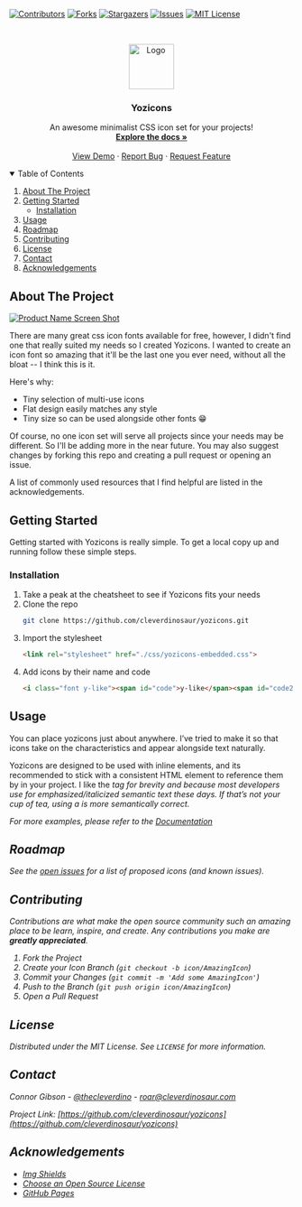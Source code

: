 <!-- PROJECT SHIELDS -->
<!--
*** I'm using markdown "reference style" links for readability.
*** Reference links are enclosed in brackets [ ] instead of parentheses ( ).
*** See the bottom of this document for the declaration of the reference variables
*** for contributors-url, forks-url, etc. This is an optional, concise syntax you may use.
*** https://www.markdownguide.org/basic-syntax/#reference-style-links
-->
[![Contributors][contributors-shield]][contributors-url]
[![Forks][forks-shield]][forks-url]
[![Stargazers][stars-shield]][stars-url]
[![Issues][issues-shield]][issues-url]
[![MIT License][license-shield]][license-url]



<!-- PROJECT LOGO -->
<br />
<p align="center">
  <a href="https://cleverdinosaur.com">
    <img src="https://cleverdinosaur.com/wp-content/uploads/2020/12/cropped-smart-logo.png" alt="Logo" width="80" height="80">
  </a>

  <h3 align="center">Yozicons</h3>

  <p align="center">
    An awesome minimalist CSS icon set for your projects!
    <br />
    <a href="#"><strong>Explore the docs »</strong></a>
    <br />
    <br />
    <a href="#">View Demo</a>
    ·
    <a href="https://github.com/cleverdinosaur/yozicons/issues">Report Bug</a>
    ·
    <a href="https://github.com/cleverdinosaur/yozicons/issues">Request Feature</a>
  </p>
</p>



<!-- TABLE OF CONTENTS -->
<details open="open">
  <summary>Table of Contents</summary>
  <ol>
    <li>
      <a href="#about-the-project">About The Project</a>
    </li>
    <li>
      <a href="#getting-started">Getting Started</a>
      <ul>
        <li><a href="#installation">Installation</a></li>
      </ul>
    </li>
    <li><a href="#usage">Usage</a></li>
    <li><a href="#roadmap">Roadmap</a></li>
    <li><a href="#contributing">Contributing</a></li>
    <li><a href="#license">License</a></li>
    <li><a href="#contact">Contact</a></li>
    <li><a href="#acknowledgements">Acknowledgements</a></li>
  </ol>
</details>



<!-- ABOUT THE PROJECT -->
## About The Project

[![Product Name Screen Shot][product-screenshot]](https://cleverdinosaur.com)

There are many great css icon fonts available for free, however, I didn't find one that really suited my needs so I created Yozicons. I wanted to create an icon font so amazing that it'll be the last one you ever need, without all the bloat -- I think this is it.

Here's why:
* Tiny selection of multi-use icons
* Flat design easily matches any style
* Tiny size so can be used alongside other fonts :grin:

Of course, no one icon set will serve all projects since your needs may be different. So I'll be adding more in the near future. You may also suggest changes by forking this repo and creating a pull request or opening an issue. 

A list of commonly used resources that I find helpful are listed in the acknowledgements.



<!-- GETTING STARTED -->
## Getting Started
Getting started with Yozicons is really simple.
To get a local copy up and running follow these simple steps.


### Installation

1. Take a peak at the cheatsheet to see if Yozicons fits your needs
2. Clone the repo
   ```sh
   git clone https://github.com/cleverdinosaur/yozicons.git
   ```
3. Import the stylesheet
   ```HTML
   <link rel="stylesheet" href="./css/yozicons-embedded.css">
   ```
4. Add icons by their name and code
   ```HTML
   <i class="font y-like"><span id="code">y-like</span><span id="code2">0x69</span></i>
   ```



<!-- USAGE EXAMPLES -->
## Usage

You can place yozicons just about anywhere. I’ve tried to make it so that icons take on the characteristics and appear alongside text naturally.

Yozicons are designed to be used with inline elements, and its recommended to stick with a consistent HTML element to reference them by in your project. I like the <i> tag for brevity and because most developers use <em></em> for emphasized/italicized semantic text these days. If that’s not your cup of tea, using a <span> is more semantically correct.

_For more examples, please refer to the [Documentation](https://cleverdinosaur.com/projects/yozicon)_



<!-- ROADMAP -->
## Roadmap

See the [open issues](https://github.com/cleverdinosaur/yozicons/issues) for a list of proposed icons (and known issues).



<!-- CONTRIBUTING -->
## Contributing

Contributions are what make the open source community such an amazing place to be learn, inspire, and create. Any contributions you make are **greatly appreciated**.

1. Fork the Project
2. Create your Icon Branch (`git checkout -b icon/AmazingIcon`)
3. Commit your Changes (`git commit -m 'Add some AmazingIcon'`)
4. Push to the Branch (`git push origin icon/AmazingIcon`)
5. Open a Pull Request



<!-- LICENSE -->
## License

Distributed under the MIT License. See `LICENSE` for more information.



<!-- CONTACT -->
## Contact

Connor Gibson - [@thecleverdino](https://twitter.com/thecleverdino) - roar@cleverdinosaur.com

Project Link: [https://github.com/cleverdinosaur/yozicons](https://github.com/cleverdinosaur/yozicons)



<!-- ACKNOWLEDGEMENTS -->
## Acknowledgements
* [Img Shields](https://shields.io)
* [Choose an Open Source License](https://choosealicense.com)
* [GitHub Pages](https://pages.github.com)





<!-- MARKDOWN LINKS & IMAGES -->
<!-- https://www.markdownguide.org/basic-syntax/#reference-style-links -->
[contributors-shield]: https://img.shields.io/github/contributors/cleverdinosaur/yozicons.svg?style=for-the-badge
[contributors-url]: https://github.com/cleverdinosaur/yozicons/graphs/contributors
[forks-shield]: https://img.shields.io/github/forks/cleverdinosaur/yozicons.svg?style=for-the-badge
[forks-url]: https://github.com/cleverdinosaur/yozicons/network/members
[stars-shield]: https://img.shields.io/github/stars/cleverdinosaur/yozicons.svg?style=for-the-badge
[stars-url]: https://github.com/cleverdinosaur/yozicons/stargazers
[issues-shield]: https://img.shields.io/github/issues/cleverdinosaur/yozicons.svg?style=for-the-badge
[issues-url]: https://github.com/cleverdinosaur/yozicons/issues
[license-shield]: https://img.shields.io/github/license/cleverdinosaur/yozicons.svg?style=for-the-badge
[license-url]: https://github.com/cleverdinosaur/yozicons/blob/master/LICENSE
[product-screenshot]: https://cleverdinosaur.com/wp-content/uploads/2020/12/preview13.jpg